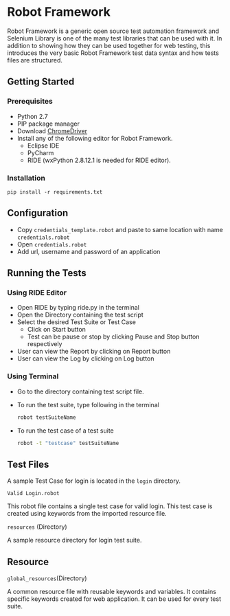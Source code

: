 # Robot Framework

Robot Framework is a generic open source test automation framework and Selenium Library is one of the many test libraries that can be used with it. In addition to showing how they can be used together for web testing, this introduces the very basic Robot Framework test data syntax and how tests files are structured.

## Getting Started

### Prerequisites

* Python 2.7
* PIP package manager
* Download [ChromeDriver](https://sites.google.com/a/chromium.org/chromedriver/downloads)
* Install any of the following editor for Robot Framework.
  * Eclipse IDE
  * PyCharm
  * RIDE (wxPython 2.8.12.1 is needed for RIDE editor).

### Installation

    pip install -r requirements.txt

## Configuration

* Copy `credentials_template.robot` and paste to same location with name `credentials.robot`
* Open `credentials.robot`
* Add url, username and password of an application

## Running the Tests

###  Using RIDE Editor

* Open RIDE by typing ride.py in the terminal
* Open the Directory containing the test script
* Select the desired Test Suite or Test Case
  * Click on Start button
  * Test can be pause or stop by clicking Pause and Stop button respectively
* User can view the Report by clicking on Report button
* User can view the Log by clicking on Log button

### Using Terminal

* Go to the directory containing test script file.
* To run the test suite, type following in the terminal

  ```sh
  robot testSuiteName
  ```

* To run the test case of a test suite

  ```sh
  robot -t "testcase" testSuiteName
  ```

## Test Files

A sample Test Case for login is located in the `login` directory.

`Valid Login.robot`

This robot file contains a single test case for valid login. This test case is created using keywords from the imported resource file.

`resources` (Directory)

A sample resource directory for login test suite.

## Resource

`global_resources`(Directory)

A common resource file with reusable keywords and variables. It contains specific keywords created for web application. It can be used for every test suite.
